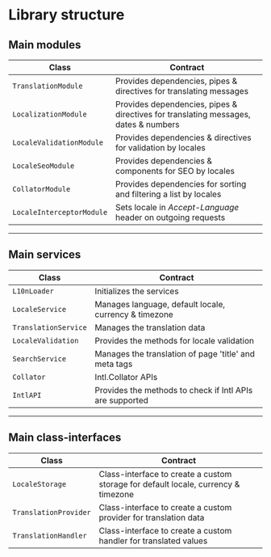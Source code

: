 # Library structure

## Main modules
Class | Contract
----- | --------
`TranslationModule` | Provides dependencies, pipes & directives for translating messages
`LocalizationModule` | Provides dependencies, pipes & directives for translating messages, dates & numbers
`LocaleValidationModule` | Provides dependencies & directives for validation by locales
`LocaleSeoModule` | Provides dependencies & components for SEO by locales
`CollatorModule` | Provides dependencies for sorting and filtering a list by locales
`LocaleInterceptorModule` | Sets locale in _Accept-Language_ header on outgoing requests

---

## Main services
Class | Contract
----- | --------
`L10nLoader` | Initializes the services
`LocaleService` | Manages language, default locale, currency & timezone
`TranslationService` | Manages the translation data
`LocaleValidation` | Provides the methods for locale validation
`SearchService` | Manages the translation of page 'title' and meta tags
`Collator` | Intl.Collator APIs
`IntlAPI` | Provides the methods to check if Intl APIs are supported

---

## Main class-interfaces
Class | Contract
----- | --------
`LocaleStorage` | Class-interface to create a custom storage for default locale, currency & timezone
`TranslationProvider` | Class-interface to create a custom provider for translation data
`TranslationHandler` | Class-interface to create a custom handler for translated values
